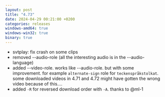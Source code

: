 ```yaml
---
layout: post
title: "4.73"
date: 2024-04-29 00:21:00 +0200
categories: releases
windows-amd64: true
windows-win32: true
binary: true
---
```


* svtplay: fix crash on some clips
* removed --audio-role (all the interesting audio is in the --audio-language)
* added --video-role. works like --audio-role. but with some improvement. for example `alternate-sign` role for `teckenspråkstolkat`. some downloaded videos in 4.71 and 4.72 might have gotten the wrong video because of this....
* added `-R` for reversed download order with `-A`. thanks to @ml-1
